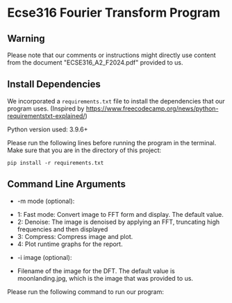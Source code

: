 # Ecse316 Fourier Transform Program


## Warning

Please note that our comments or instructions might directly use content from the document "ECSE316_A2_F2024.pdf" provided to us. 


## Install Dependencies

We incorporated a `requirements.txt` file to install the dependencies that our program uses. (Inspired by https://www.freecodecamp.org/news/python-requirementstxt-explained/)

Python version used: 3.9.6+

Please run the following lines before running the program in the terminal. Make sure that you are in the directory of this project: 

```
pip install -r requirements.txt
```


## Command Line Arguments

* -m mode (optional):
-   1: Fast mode: Convert image to FFT form and display. The default value.
-   2: Denoise: The image is denoised by applying an FFT, truncating high frequencies and then displayed
-   3: Compress: Compress image and plot.
-   4: Plot runtime graphs for the report.

* -i image (optional): 
-   Filename of the image for the DFT. The default value is moonlanding.jpg, which is the image that was provided to us.


Please run the following command to run our program:

``` ```


